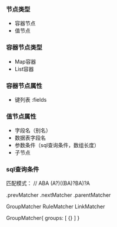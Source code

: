 

### 节点类型

+ 容器节点
+ 值节点

### 容器节点类型

+ Map容器
+ List容器

### 容器节点属性

+ 键列表 :fields


### 值节点属性

+ 字段名（别名）
+ 数据表字段名
+ 参数条件（sql查询条件，数组长度）
+ 子节点


### sql查询条件


匹配模式：
// ABA
(A?)((BA)?BA)?A

.prevMatcher
.nextMatcher
.parentMatcher


GroupMatcher
RuleMatcher
LinkMatcher

GroupMatcher{
    groups: [
        {}
    ]
}











